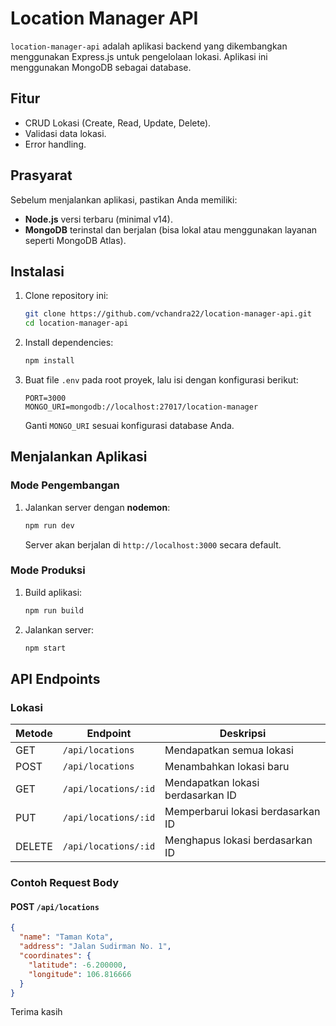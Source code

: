 # Location Manager API

`location-manager-api` adalah aplikasi backend yang dikembangkan menggunakan Express.js untuk pengelolaan lokasi. Aplikasi ini menggunakan MongoDB sebagai database.

## Fitur
- CRUD Lokasi (Create, Read, Update, Delete).
- Validasi data lokasi.
- Error handling.

## Prasyarat
Sebelum menjalankan aplikasi, pastikan Anda memiliki:
- **Node.js** versi terbaru (minimal v14).
- **MongoDB** terinstal dan berjalan (bisa lokal atau menggunakan layanan seperti MongoDB Atlas).

## Instalasi
1. Clone repository ini:
   ```bash
   git clone https://github.com/vchandra22/location-manager-api.git
   cd location-manager-api
   ```

2. Install dependencies:
   ```bash
   npm install
   ```

3. Buat file `.env` pada root proyek, lalu isi dengan konfigurasi berikut:
   ```env
   PORT=3000
   MONGO_URI=mongodb://localhost:27017/location-manager
   ```
   Ganti `MONGO_URI` sesuai konfigurasi database Anda.

## Menjalankan Aplikasi

### Mode Pengembangan
1. Jalankan server dengan **nodemon**:
   ```bash
   npm run dev
   ```
   Server akan berjalan di `http://localhost:3000` secara default.

### Mode Produksi
1. Build aplikasi:
   ```bash
   npm run build
   ```

2. Jalankan server:
   ```bash
   npm start
   ```

## API Endpoints

### Lokasi
| Metode | Endpoint             | Deskripsi                      |
|--------|----------------------|--------------------------------|
| GET    | `/api/locations`     | Mendapatkan semua lokasi       |
| POST   | `/api/locations`     | Menambahkan lokasi baru        |
| GET    | `/api/locations/:id` | Mendapatkan lokasi berdasarkan ID |
| PUT    | `/api/locations/:id` | Memperbarui lokasi berdasarkan ID |
| DELETE | `/api/locations/:id` | Menghapus lokasi berdasarkan ID |

### Contoh Request Body
#### POST `/api/locations`
```json
{
  "name": "Taman Kota",
  "address": "Jalan Sudirman No. 1",
  "coordinates": {
    "latitude": -6.200000,
    "longitude": 106.816666
  }
}
```

Terima kasih